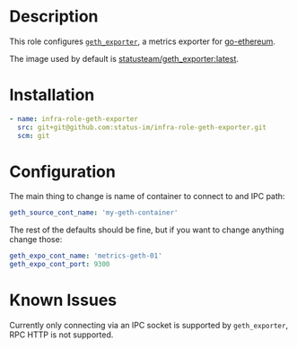 # Description

This role configures [`geth_exporter`](https://github.com/status-im/geth_exporter), a metrics exporter for [go-ethereum](https://github.com/ethereum/go-ethereum).

The image used by default is [statusteam/geth_exporter:latest](https://hub.docker.com/r/statusteam/geth_exporter).

# Installation

```yaml
- name: infra-role-geth-exporter
  src: git+git@github.com:status-im/infra-role-geth-exporter.git
  scm: git
```

# Configuration

The main thing to change is name of container to connect to and IPC path:
```yaml
geth_source_cont_name: 'my-geth-container'
```

The rest of the defaults should be fine, but if you want to change anything change those:
```yaml
geth_expo_cont_name: 'metrics-geth-01'
geth_expo_cont_port: 9300
```

# Known Issues

Currently only connecting via an IPC socket is supported by `geth_exporter`, RPC HTTP is not supported.
